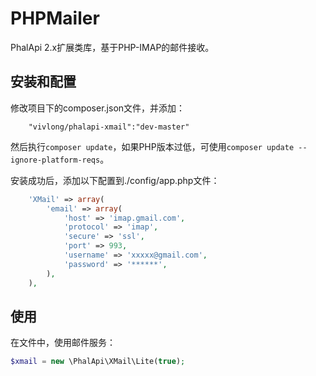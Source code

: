# PHPMailer
PhalApi 2.x扩展类库，基于PHP-IMAP的邮件接收。

## 安装和配置
修改项目下的composer.json文件，并添加：  
```
    "vivlong/phalapi-xmail":"dev-master"
```
然后执行```composer update```，如果PHP版本过低，可使用```composer update --ignore-platform-reqs```。  

安装成功后，添加以下配置到./config/app.php文件：  
```php
    'XMail' => array(
        'email' => array(
            'host' => 'imap.gmail.com',
            'protocol' => 'imap',
            'secure' => 'ssl',
            'port' => 993,
            'username' => 'xxxxx@gmail.com',
            'password' => '******',
        ),
    ),
```

## 使用
在文件中，使用邮件服务：  
```php
$xmail = new \PhalApi\XMail\Lite(true);
```


